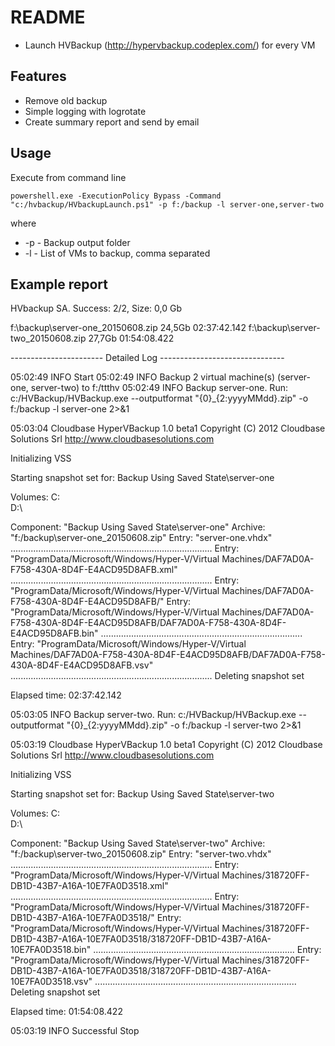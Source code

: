 ﻿# README #

* Launch HVBackup (http://hypervbackup.codeplex.com/) for every VM

## Features ##

* Remove old backup
* Simple logging with logrotate
* Create summary report and send by email

## Usage ##

Execute from command line

    powershell.exe -ExecutionPolicy Bypass -Command "c:/hvbackup/HVbackupLaunch.ps1" -p f:/backup -l server-one,server-two 

where

 * -p - Backup output folder
 * -l - List of VMs to backup, comma separated

## Example report  ##

HVbackup SA. Success: 2/2, Size: 0,0 Gb

f:\backup\server-one_20150608.zip	24,5Gb	02:37:42.142
f:\backup\server-two_20150608.zip	27,7Gb	01:54:08.422

----------------------- Detailed Log -------------------------------

05:02:49 INFO	Start
05:02:49 INFO	Backup 2 virtual machine(s) (server-one, server-two) to f:/ttthv
05:02:49 INFO	Backup server-one. Run: c:/HVBackup/HVBackup.exe --outputformat "{0}_{2:yyyyMMdd}.zip" -o f:/backup -l server-one 2>&1

05:03:04 Cloudbase HyperVBackup 1.0 beta1
Copyright (C) 2012 Cloudbase Solutions Srl
http://www.cloudbasesolutions.com

Initializing VSS

Starting snapshot set for:
Backup Using Saved State\server-one

Volumes:
C:\
D:\

Component: "Backup Using Saved State\server-one"
Archive: "f:/backup\server-one_20150608.zip"
Entry: "server-one.vhdx"
................................................................................
Entry: "ProgramData/Microsoft/Windows/Hyper-V/Virtual Machines/DAF7AD0A-F758-430A-8D4F-E4ACD95D8AFB.xml"
................................................................................
Entry: "ProgramData/Microsoft/Windows/Hyper-V/Virtual Machines/DAF7AD0A-F758-430A-8D4F-E4ACD95D8AFB/"
Entry: "ProgramData/Microsoft/Windows/Hyper-V/Virtual Machines/DAF7AD0A-F758-430A-8D4F-E4ACD95D8AFB/DAF7AD0A-F758-430A-8D4F-E4ACD95D8AFB.bin"
................................................................................
Entry: "ProgramData/Microsoft/Windows/Hyper-V/Virtual Machines/DAF7AD0A-F758-430A-8D4F-E4ACD95D8AFB/DAF7AD0A-F758-430A-8D4F-E4ACD95D8AFB.vsv"
................................................................................
Deleting snapshot set

Elapsed time: 02:37:42.142

05:03:05 INFO	Backup server-two. Run: c:/HVBackup/HVBackup.exe --outputformat "{0}_{2:yyyyMMdd}.zip" -o f:/backup -l server-two 2>&1

05:03:19 Cloudbase HyperVBackup 1.0 beta1
Copyright (C) 2012 Cloudbase Solutions Srl
http://www.cloudbasesolutions.com

Initializing VSS

Starting snapshot set for:
Backup Using Saved State\server-two

Volumes:
C:\
D:\

Component: "Backup Using Saved State\server-two"
Archive: "f:/backup\server-two_20150608.zip"
Entry: "server-two.vhdx"
................................................................................
Entry: "ProgramData/Microsoft/Windows/Hyper-V/Virtual Machines/318720FF-DB1D-43B7-A16A-10E7FA0D3518.xml"
................................................................................
Entry: "ProgramData/Microsoft/Windows/Hyper-V/Virtual Machines/318720FF-DB1D-43B7-A16A-10E7FA0D3518/"
Entry: "ProgramData/Microsoft/Windows/Hyper-V/Virtual Machines/318720FF-DB1D-43B7-A16A-10E7FA0D3518/318720FF-DB1D-43B7-A16A-10E7FA0D3518.bin"
................................................................................
Entry: "ProgramData/Microsoft/Windows/Hyper-V/Virtual Machines/318720FF-DB1D-43B7-A16A-10E7FA0D3518/318720FF-DB1D-43B7-A16A-10E7FA0D3518.vsv"
................................................................................
Deleting snapshot set

Elapsed time: 01:54:08.422

05:03:19 INFO	Successful Stop
